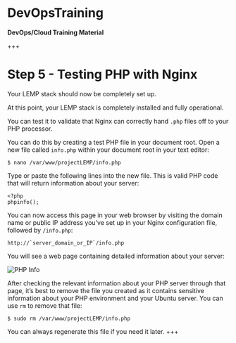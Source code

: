 # DevOpsTraining
**DevOps/Cloud Training Material**

+++
# Step 5 - Testing PHP with Nginx

Your LEMP stack should now be completely set up.

At this point, your LEMP stack is completely installed and fully operational.

You can test it to validate that Nginx can correctly hand `.php` files off to your PHP processor.

You can do this by creating a test PHP file in your document root. Open a new file called `info.php` within your document root in your text editor:

    $ nano /var/www/projectLEMP/info.php

Type or paste the following lines into the new file. This is valid PHP code that will return information about your server:

    <?php
    phpinfo();

You can now access this page in your web browser by visiting the domain name or public IP address you’ve set up in your Nginx configuration file, followed by `/info.php`:

    http://`server_domain_or_IP`/info.php

You will see a web page containing detailed information about your server:

![PHP Info](https://example.com/phpinfo.png)

After checking the relevant information about your PHP server through that page, it’s best to remove the file you created as it contains sensitive information about your PHP environment and your Ubuntu server. You can use `rm` to remove that file:

    $ sudo rm /var/www/projectLEMP/info.php

You can always regenerate this file if you need it later.
+++